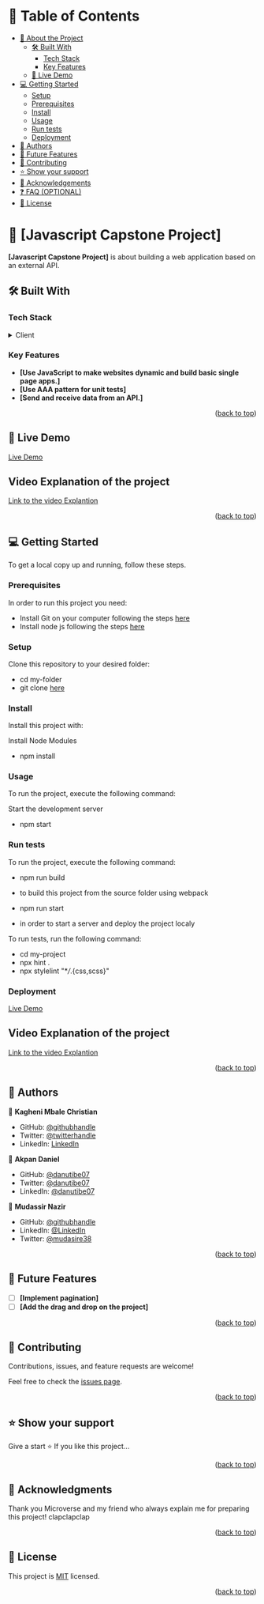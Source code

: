# 📗 Table of Contents

- [📖 About the Project](#about-project)
  - [🛠 Built With](#built-with)
    - [Tech Stack](#tech-stack)
    - [Key Features](#key-features)
  - [🚀 Live Demo](#live-demo)
- [💻 Getting Started](#getting-started)
  - [Setup](#setup)
  - [Prerequisites](#prerequisites)
  - [Install](#install)
  - [Usage](#usage)
  - [Run tests](#run-tests)
  - [Deployment](#triangular_flag_on_post-deployment)
- [👥 Authors](#authors)
- [🔭 Future Features](#future-features)
- [🤝 Contributing](#contributing)
- [⭐️ Show your support](#support)
- [🙏 Acknowledgements](#acknowledgements)
- [❓ FAQ (OPTIONAL)](#faq)
- [📝 License](#license)

<!-- PROJECT DESCRIPTION -->

# 📖 [Javascript Capstone Project] <a name="about-project"></a>

**[Javascript Capstone Project]** is about building a web application based on an external API.

## 🛠 Built With <a name="built-with"></a>

### Tech Stack <a name="tech-stack"></a>

<details>
  <summary>Client</summary>
  <ul>
    <li><a href="https://www.w3schools.com/html/">Html</a></li>
    <li><a href="https://www.w3schools.com/css/">CSS</a></li>
    <li><a href="https://www.w3schools.com/javascript/">Javascript</a></li>
  </ul>
</details>

<!-- Features -->

### Key Features <a name="key-features"></a>

- **[Use JavaScript to make websites dynamic and build basic single page apps.]**
- **[Use AAA pattern for unit tests]**
- **[Send and receive data from an API.]**

<p align="right">(<a href="#readme-top">back to top</a>)</p>

<!-- LIVE DEMO -->

## 🚀 Live Demo <a name="live-demo"></a>

[Live Demo](https://danutibe07.github.io/Javasript-Capstone-Project/dist/)

## Video Explanation of the project

[Link to the video Explantion](https://www.awesomescreenshot.com/video/15911063)

<p align="right">(<a href="#readme-top">back to top</a>)</p>

<!-- GETTING STARTED -->

## 💻 Getting Started <a name="getting-started"></a>

To get a local copy up and running, follow these steps.

### Prerequisites

In order to run this project you need:

- Install Git on your computer following the steps [here](https://git-scm.com/book/en/v2/Getting-Started-Installing-Git)
- Install node js following the steps [here](https://www.pluralsight.com/guides/getting-started-with-nodejs)

### Setup

Clone this repository to your desired folder:

- cd my-folder
- git clone [here](https://github.com/danutibe07/Javasript-Capstone-Project.git)

### Install

Install this project with:

Install Node Modules

- npm install

### Usage

To run the project, execute the following command:

Start the development server

- npm start

### Run tests

To run the project, execute the following command:

- npm run build
- to build this project from the source folder using webpack

- npm run start
- in order to start a server and deploy the project localy

To run tests, run the following command:

- cd my-project
- npx hint .
- npx stylelint "\*_/_.{css,scss}"

### Deployment

[Live Demo](https://danutibe07.github.io/Javasript-Capstone-Project/dist/)

## Video Explanation of the project

[Link to the video Explantion](https://www.awesomescreenshot.com/video/15911063)

<p align="right">(<a href="#readme-top">back to top</a>)</p>

<!-- AUTHORS -->

## 👥 Authors <a name="authors"></a>

👤 **Kagheni Mbale Christian**

- GitHub: [@githubhandle](https://github.com/Kaghenimbale)
- Twitter: [@twitterhandle](https://twitter.com/MbaleKagheni)
- LinkedIn: [LinkedIn](https://www.linkedin.com/in/kagheni-mbale-401b90240/)

👤 **Akpan Daniel**

- GitHub: [@danutibe07](https://github.com/danutibe07)
- Twitter: [@danutibe07](https://twitter.com/Danielutibe07?t=2kvKPTZQ7IGCw2FugE9xCQ&s=09)
- LinkedIn: [@danutibe07](https://www.linkedin.com/in/akpan-daniel-785888215/)

👤 **Mudassir Nazir**

- GitHub: [@githubhandle](https://github.com/Rana-Mudassir)
- LinkedIn: [@LinkedIn](https://www.linkedin.com/in/rana-mudassir-nazir-03541114a/)
- Twitter: [@mudasire38](https://twitter.com/mudasire38)

<p align="right">(<a href="#readme-top">back to top</a>)</p>

<!-- FUTURE FEATURES -->

## 🔭 Future Features <a name="future-features"></a>

- [ ] **[Implement pagination]**
- [ ] **[Add the drag and drop on the project]**

<p align="right">(<a href="#readme-top">back to top</a>)</p>

<!-- CONTRIBUTING -->

## 🤝 Contributing <a name="contributing"></a>

Contributions, issues, and feature requests are welcome!

Feel free to check the [issues page](../../issues/).

<p align="right">(<a href="#readme-top">back to top</a>)</p>

<!-- SUPPORT -->

## ⭐️ Show your support <a name="support"></a>

Give a start ⭐️ If you like this project...

<p align="right">(<a href="#readme-top">back to top</a>)</p>

<!-- ACKNOWLEDGEMENTS -->

## 🙏 Acknowledgments <a name="acknowledgements"></a>

Thank you Microverse and my friend who always explain me for preparing this project! clapclapclap

<p align="right">(<a href="#readme-top">back to top</a>)</p>

<!-- LICENSE -->

## 📝 License <a name="license"></a>

This project is [MIT](https://github.com/danutibe07/Javasript-Capstone-Project/blob/development/licence) licensed.

<p align="right">(<a href="#readme-top">back to top</a>)</p>
